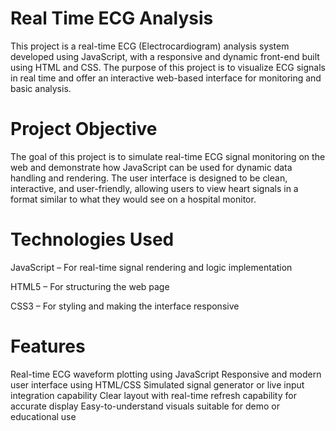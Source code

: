 # Real Time ECG Analysis

This project is a real-time ECG (Electrocardiogram) analysis system developed using JavaScript, with a responsive and dynamic front-end built using HTML and CSS. The purpose of this project is to visualize ECG signals in real time and offer an interactive web-based interface for monitoring and basic analysis.

# Project Objective
The goal of this project is to simulate real-time ECG signal monitoring on the web and demonstrate how JavaScript can be used for dynamic data handling and rendering. The user interface is designed to be clean, interactive, and user-friendly, allowing users to view heart signals in a format similar to what they would see on a hospital monitor.

# Technologies Used
JavaScript – For real-time signal rendering and logic implementation

HTML5 – For structuring the web page

CSS3 – For styling and making the interface responsive

# Features

Real-time ECG waveform plotting using JavaScript
Responsive and modern user interface using HTML/CSS
Simulated signal generator or live input integration capability
Clear layout with real-time refresh capability for accurate display
Easy-to-understand visuals suitable for demo or educational use
